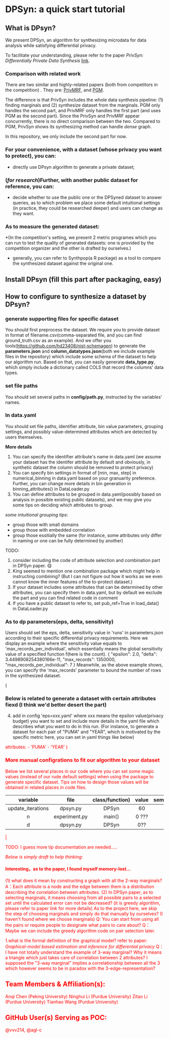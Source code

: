 # DPSyn: a quick start tutorial 
## What is DPsyn?
We present DPSyn, an algorithm for synthesizing microdata for data analysis while satisfying differential privacy.

To facilitate your understanding, please refer to the paper *PrivSyn: Differentially Private Data Synthesis* [link](https://www.usenix.org/conference/usenixsecurity21/presentation/zhang-zhikun).

### Comparison with related work
There are two similar and highly-related papers (both from competitors in the competition) . They are:
[PrivMRF](http://www.vldb.org/pvldb/vol14/p2190-cai.pdf), and
[PGM](https://arxiv.org/pdf/1901.09136.pdf).

The difference is that PrivSyn includes the whole data synthesis pipeline: (1) finding marginals and (2) synthesize dataset from the marginals. PGM only handles the second part, and PrivMRF only handles the first part (and uses PGM as the second part).  Since the PrivSyn and PrivMRF appear concurrently, there is no direct comparison between the two. Compared to PGM, PrivSyn shows its synthesizing method can handle *dense* graph.

In this repository, we only include the second part for now.

### For your convenience, with a dataset (whose privacy you want to protect), you can:
* directly use DPsyn algorithm to generate a private dataset;
### (*for research*)Further, with another public dataset for reference, you can:
* decide whether to use the public one or the DPSyned dataset to answer queries, as to which problem we place some default intuitional settings (in practice, they could be researched deeper) and users can change as they want.
### As to measure the generated dataset:
*(In the competition's setting, we present 2 metric programes which you can run to test the quality of generated datasets: one is provided by the competition organizer and the other is drafted by ourselves.)
* generally, you can refer to Synthpop(a R package) as a tool to compare the synthesized dataset against the original one.


## Install DPsyn (fill this part after packaging, easy)



## How to configure to synthesize a dataset by DPsyn?
### generate supporting files for specific dataset
You should first preprocess the dataset. 
We require you to provide dataset in format of filename.csv(comma-separated file, and you can find ground_truth.csv as an example).
And we offer you tools(https://github.com/hd23408/nist-schemagen) to generate the **parameters.json** and **column_datatypes.json**(both we include example files in the repository) which include some schema of the dataset to help our algorithm run.
Based on that, you can easily generate **data_type.py**, which simply include a dictionary called COLS that record the columns' data types.

### set file paths
You should set several paths in **config/path.py**, instructed by the variables' names. 

### In data.yaml
You should set file paths, identifier attribute, bin value parameters, grouping settings, and possibly value-determined attributes which are detected by users themselves.

**More details**
1. You can specify the identifier attribute's name in data.yaml (we assume your dataset has the identifer attribute by default and obviously, in synthetic dataset the column should be removed to protect privacy)
2. You can specify bin settings in format of [min, max, step] in numerical_binning in data.yaml based on your granuarity preference. Further, you can change more details in bin generation in binning_attributes() in DataLoader.py
3. You can define attributes to be grouped in data.yaml(possibly based on analysis in possible existing public datasets), and we may give you some tips on deciding which attributes to group.

*some intuitional grouping tips:* 
   * group those with small domains
   * group those with embedded correlation
   * group those essitially the same (for instance, some attributes only differ in naming or one can be fully determined by another)

TODO:
1. consider including the code of  attribute selection and combination part in DPSyn paper. 😋
2. King seemed to mention one combination package which might help in instructing combining? (But I can not figure out how it works as we even cannot know the inner features of the to-protect dataset.)
3. If your dataset includes some attributes that can be determined by other attributes, you can specify them in data.yaml, but by default we exclude the part and you can find related code in comment
4. If you have a public dataset to refer to, set pub_ref=True in load_data() in DataLoader.py


### As to dp parameters(eps, delta, sensitivity)
Users should set the eps, delta, sensitivity value in 'runs' in parameters.json according to their specific differential privacy requirements.
Here we display an example where the sensitivity value equals to 'max_records_per_individual', which essentially means the global sensitivity value of a specified function f(here is the count).
    {
      "epsilon": 2.0,
      "delta": 3.4498908254380166e-11,
      "max_records": 1350000,
      "max_records_per_individual": 7
    }
Meanwhile, as the above example shows, you can specify the 'max_records' parameter to bound the number of rows in the synthesized dataset.

(
### Below is related to generate a dataset with certain attributes fiexd (I think we'd better desert the part)
4. add in config 'eps=xxx.yaml' where xxx means the epsilon value(privacy budget) you want to set and include more details in the yaml file which describes what you want to do in this run.
(For instance, to generate a dataset for each pair of  "PUMA" and "YEAR", which is motivated by the specific metric here, you can set in yaml things like below)
<font color=red>
attributes:
    - 'PUMA'
    - 'YEAR'
)

### More manual configrations to fit our algorithm to your dataset
Below we list several places in our code where you can set some magic values (instead of our rude default settings) when using the package to generate specific dataset.
Tips on how to design those values will be obtained in related places in code files. 

| variable          | file                 | class/function) | value |  semantics |
| :---------------: | :------------------: | :------------:  | :----:| :--------: |
| update_iterations | dpsyn.py             | DPSyn           | 60    |            |
| n                 | experiment.py        | main()          | 0 ??? |            |
| d                 | dpsyn.py             | DPSyn           | 0??   |            |
| 

TODO: I guess more tip documentation are needed..... 


*Below is simply draft to help thinking:*
#### Interesting，as to the paper, I found myself memory-lost...
(1) what does it mean by constructing a graph with all the 2-way marginals? 
A：Each attribute is a node and the edge between them is a distribution describing the correlation between attributes. 
(2) In DPSyn paper, as to selecting marginals, it means choosing from all possible pairs to a selected set until the calculated error can not be decreased? (it is greedy algorithm, please refer to paper link for more details)
As to the project here, we skip the step of choosing marginals and simply do that manually by ourselves? 
(I haven't found where we choose marginals)
Q: You can start from using all the pairs or require people to designate what pairs to care about? 
Q：Maybe we can include the greedy algorithm code on pair selection later.

1.what is the formal definition of the graphical model? refer to paper: *Graphical-model based estimation and inference for differential privacy*
Q：I have not totally understand the example of 3-way marginal?
Why it means a triangle which just takes care of correlation between 2 attributes?
I supposed the "3-way marginal" implies a correlationship between all the 3 which however seems to be in paradox with the 3-edge-representation?


## Team Members & Affiliation(s):

Anqi Chen (Peking University)
Ninghui Li (Purdue University)
Zitao Li (Purdue University)
Tianhao Wang (Purdue University)

## GitHub User(s) Serving as POC:

@vvv214, @agl-c



